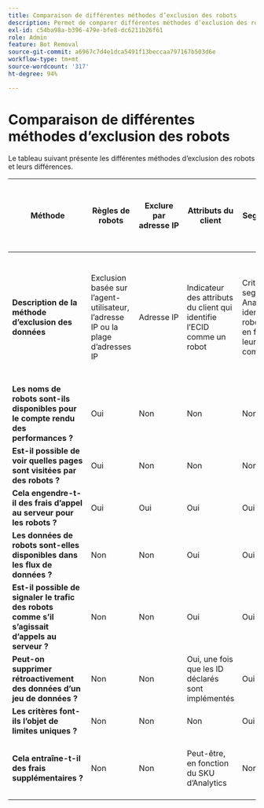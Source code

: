 ```yaml
---
title: Comparaison de différentes méthodes d’exclusion des robots
description: Permet de comparer différentes méthodes d’exclusion des robots.
exl-id: c54ba98a-b396-479e-bfe8-dc6211b26f61
role: Admin
feature: Bot Removal
source-git-commit: a6967c7d4e1dca5491f13beccaa797167b503d6e
workflow-type: tm+mt
source-wordcount: '317'
ht-degree: 94%

---
```


# Comparaison de différentes méthodes d’exclusion des robots

Le tableau suivant présente les différentes méthodes d’exclusion des robots et leurs différences.

| Méthode | Règles de robots | Exclure par adresse IP | Attributs du client | Segmentation | Notation tierce + segmentation | Suppression des appels au serveur pour les robots au moment de l’exécution | Règle DB VISTA personnalisée |
| --- | --- | --- | --- | --- | --- | --- | --- |
| **Description de la méthode d’exclusion des données** | Exclusion basée sur l’agent-utilisateur, l’adresse IP ou la plage d’adresses IP | Adresse IP | Indicateur des attributs du client qui identifie l’ECID comme un robot | Critères d’un segment Analytics qui identifie les robots connus en fonction de leur comportement | Un tiers, tel que [Perimeter X](https://www.perimeterx.com) ou [Akamai Bot Manager](https://www.akamai.com/fr/fr/products/security/bot-manager.jsp), attribue à chaque page vue un score relatif à sa probabilité d’être un robot. La note est envoyée dans Analytics et les segments peuvent être utilisés pour filtrer les données en fonction de celle-ci. | La logique côté client empêche l’exécution de l’appel au serveur Analytics pour les robots. | Une règle VISTA déplace le trafic des robots qui répondent à certains critères vers une suite de rapports distincte. |
| **Les noms de robots sont-ils disponibles pour le compte rendu des performances ?** | Oui | Non | Non | Non | Non | Non | Oui |
| **Est-il possible de voir quelles pages sont visitées par des robots ?** | Oui | Non | Non | Non | Oui | Non | Oui |
| **Cela engendre-t-il des frais d’appel au serveur pour les robots ?** | Oui | Oui | Oui | Oui | Oui | Non | Oui |
| **Les données de robots sont-elles disponibles dans les flux de données ?** | Non | Non | Oui | Oui | Oui | Non | Oui |
| **Est-il possible de signaler le trafic des robots comme s’il s’agissait d’appels au serveur ?** | Non | Non | Oui | Oui | Oui | Non | Non |
| **Peut-on supprimer rétroactivement des données d’un jeu de données ?** | Non | Non | Oui, une fois que les ID déclarés sont implémentés | Oui | Oui, une fois que les notes sont implémentées | Non | Non |
| **Les critères font-ils l’objet de limites uniques ?** | Non | Non | Non | Oui | Non | Non | Non |
| **Cela entraîne-t-il des frais supplémentaires ?** | Non | Non | Peut-être, en fonction du SKU d’Analytics | Non | Oui | Non | Oui, les frais d’implémentation et de maintenance d’une règle VISTA |
